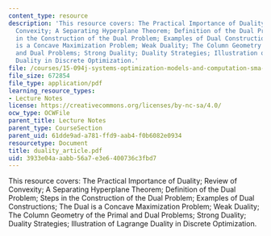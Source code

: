 ```yaml
---
content_type: resource
description: 'This resource covers: The Practical Importance of Duality; Review of
  Convexity; A Separating Hyperplane Theorem; Definition of the Dual Problem; Steps
  in the Construction of the Dual Problem; Examples of Dual Constructions; The Dual
  is a Concave Maximization Problem; Weak Duality; The Column Geometry of the Primal
  and Dual Problems; Strong Duality; Duality Strategies; Illustration of Lagrange
  Duality in Discrete Optimization.'
file: /courses/15-094j-systems-optimization-models-and-computation-sma-5223-spring-2004/3933e04aaabb56a7e3e6400736c3fbd7_duality_article.pdf
file_size: 672854
file_type: application/pdf
learning_resource_types:
- Lecture Notes
license: https://creativecommons.org/licenses/by-nc-sa/4.0/
ocw_type: OCWFile
parent_title: Lecture Notes
parent_type: CourseSection
parent_uid: 61dde9ad-a781-ffd9-aab4-f0b6082e0934
resourcetype: Document
title: duality_article.pdf
uid: 3933e04a-aabb-56a7-e3e6-400736c3fbd7
---
```

This resource covers: The Practical Importance of Duality; Review of Convexity; A Separating Hyperplane Theorem; Definition of the Dual Problem; Steps in the Construction of the Dual Problem; Examples of Dual Constructions; The Dual is a Concave Maximization Problem; Weak Duality; The Column Geometry of the Primal and Dual Problems; Strong Duality; Duality Strategies; Illustration of Lagrange Duality in Discrete Optimization.